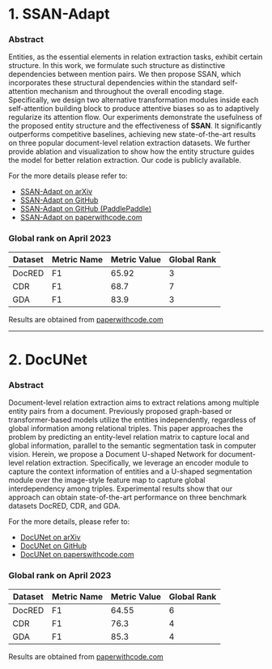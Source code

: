 # 1. SSAN-Adapt

### Abstract

Entities, as the essential elements in relation extraction tasks, exhibit certain structure. In this work, we formulate such structure as
distinctive dependencies between mention pairs. We then propose SSAN, which incorporates these structural dependencies within the standard
self-attention mechanism and throughout the overall encoding stage. Specifically, we design two alternative transformation modules inside
each self-attention building block to produce attentive biases so as to adaptively regularize its attention flow. Our experiments
demonstrate the usefulness of the proposed entity structure and the effectiveness of **SSAN**. It significantly outperforms competitive
baselines, achieving new state-of-the-art results on three popular document-level relation extraction datasets. We further provide ablation
and visualization to show how the entity structure guides the model for better relation extraction. Our code is publicly available.

For the more details please refer to:
* [SSAN-Adapt on arXiv](https://arxiv.org/abs/2102.10249v1)
* [SSAN-Adapt on GitHub](https://github.com/BenfengXu/SSAN)
* [SSAN-Adapt on GitHub (PaddlePaddle)](https://github.com/PaddlePaddle/Research)
* [SSAN-Adapt on paperwithcode.com](https://paperswithcode.com/paper/entity-structure-within-and-throughout)

### Global rank on April 2023

| Dataset | Metric Name | Metric Value | Global Rank |
|---------|-------------|--------------|-------------|
| DocRED  | F1          | 65.92        | 3           |
| CDR     | F1          | 68.7         | 7           |
| GDA     | F1          | 83.9         | 3           |

Results are obtained from [paperwithcode.com](https://paperswithcode.com/paper/entity-structure-within-and-throughout)

---

# 2. DocUNet

### Abstract

Document-level relation extraction aims to extract relations among multiple entity pairs from a document. Previously proposed graph-based
or transformer-based models utilize the entities independently, regardless of global information among relational triples. This paper 
approaches the problem by predicting an entity-level relation matrix to capture local and global information, parallel to the semantic
segmentation task in computer vision. Herein, we propose a Document U-shaped Network for document-level relation extraction. Specifically,
we leverage an encoder module to capture the context information of entities and a U-shaped segmentation module over the image-style
feature map to capture global interdependency among triples. Experimental results show that our approach can obtain state-of-the-art
performance on three benchmark datasets DocRED, CDR, and GDA.

For the more details, please refer to:
* [DocUNet on arXiv](https://arxiv.org/abs/2106.03618v2)
* [DocUNet on GitHub](https://github.com/zjunlp/DocuNet)
* [DocUNet on paperswithcode.com](https://paperswithcode.com/paper/document-level-relation-extraction-as)


### Global rank on April 2023

| Dataset | Metric Name | Metric Value | Global Rank |
|---------|-------------|--------------|-------------|
| DocRED  | F1          | 64.55        | 6           |
| CDR     | F1          | 76.3         | 4           |
| GDA     | F1          | 85.3         | 4           |

Results are obtained from [paperwithcode.com](https://paperswithcode.com/paper/document-level-relation-extraction-as)

